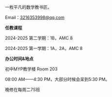 

一枚平凡的数学教书匠。

Email：3216353998@qq.com

**任教课程**

2024-2025 第二学期：1B，AMC 8

2024-2025 第一学期：1A，2A，AMC 8

**办公时间&地点**

初中MYP教学楼 Room 203

08:00 AM——4:30 PM，大部分时候会呆到5:30 PM。

晚修在每周二7S班



